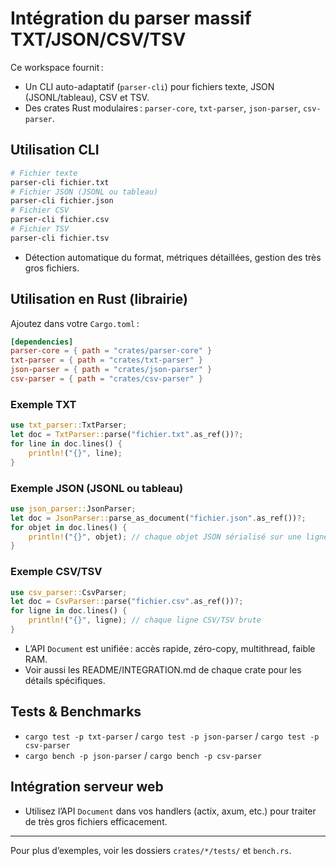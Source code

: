 # Intégration du parser massif TXT/JSON/CSV/TSV

Ce workspace fournit :
- Un CLI auto-adaptatif (`parser-cli`) pour fichiers texte, JSON (JSONL/tableau), CSV et TSV.
- Des crates Rust modulaires : `parser-core`, `txt-parser`, `json-parser`, `csv-parser`.

## Utilisation CLI

```sh
# Fichier texte
parser-cli fichier.txt
# Fichier JSON (JSONL ou tableau)
parser-cli fichier.json
# Fichier CSV
parser-cli fichier.csv
# Fichier TSV
parser-cli fichier.tsv
```
- Détection automatique du format, métriques détaillées, gestion des très gros fichiers.

## Utilisation en Rust (librairie)

Ajoutez dans votre `Cargo.toml` :
```toml
[dependencies]
parser-core = { path = "crates/parser-core" }
txt-parser = { path = "crates/txt-parser" }
json-parser = { path = "crates/json-parser" }
csv-parser = { path = "crates/csv-parser" }
```

### Exemple TXT
```rust
use txt_parser::TxtParser;
let doc = TxtParser::parse("fichier.txt".as_ref())?;
for line in doc.lines() {
    println!("{}", line);
}
```

### Exemple JSON (JSONL ou tableau)
```rust
use json_parser::JsonParser;
let doc = JsonParser::parse_as_document("fichier.json".as_ref())?;
for objet in doc.lines() {
    println!("{}", objet); // chaque objet JSON sérialisé sur une ligne
}
```

### Exemple CSV/TSV
```rust
use csv_parser::CsvParser;
let doc = CsvParser::parse("fichier.csv".as_ref())?;
for ligne in doc.lines() {
    println!("{}", ligne); // chaque ligne CSV/TSV brute
}
```

- L’API `Document` est unifiée : accès rapide, zéro-copy, multithread, faible RAM.
- Voir aussi les README/INTEGRATION.md de chaque crate pour les détails spécifiques.

## Tests & Benchmarks

- `cargo test -p txt-parser` / `cargo test -p json-parser` / `cargo test -p csv-parser`
- `cargo bench -p json-parser` / `cargo bench -p csv-parser`

## Intégration serveur web

- Utilisez l’API `Document` dans vos handlers (actix, axum, etc.) pour traiter de très gros fichiers efficacement.

---

Pour plus d’exemples, voir les dossiers `crates/*/tests/` et `bench.rs`.
